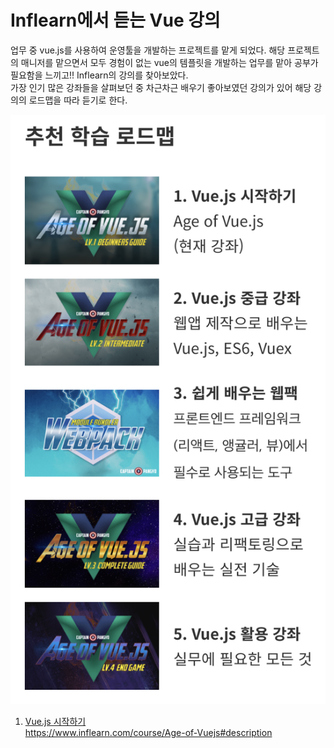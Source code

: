 # Inflearn에서 듣는 Vue 강의

업무 중 vue.js를 사용하여 운영툴을 개발하는 프로젝트를 맡게 되었다. 해당 프로젝트의 매니저를 맡으면서 모두 경험이 없는 vue의 템플릿을 개발하는 업무를 맡아 공부가 필요함을 느끼고!! Inflearn의 강의를 찾아보았다.  
가장 인기 많은 강좌들을 살펴보던 중 차근차근 배우기 좋아보였던 강의가 있어 해당 강의의 로드맵을 따라 듣기로 한다.

![image-20200619193441608](../../../images/image-20200619193441608.png)

1. [Vue.js 시작하기](./vue-js-시작하기.md)   
   https://www.inflearn.com/course/Age-of-Vuejs#description

